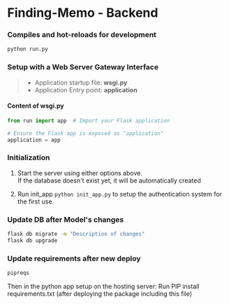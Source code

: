# Finding-Memo - Backend

### Compiles and hot-reloads for development
```bash
python run.py
```

### Setup with a Web Server Gateway Interface
> - Application startup file: **wsgi.py**
> - Application Entry point: **application**

#### Content of wsgi.py
```py
from run import app  # Import your Flask application

# Ensure the Flask app is exposed as "application"
application = app
```

### Initialization

1. Start the server using either options above.  
If the database doesn't exist yet, it will be automatically created

1. Run init_app `python init_app.py` to setup the authentication system for the first use.


### Update DB after Model's changes
```bash
flask db migrate -m "Description of changes"
flask db upgrade
```

### Update requirements after new deploy
```bash
pipreqs
```
Then in the python app setup on the hosting server: 
Run PIP install requirements.txt (after deploying the package including this file)